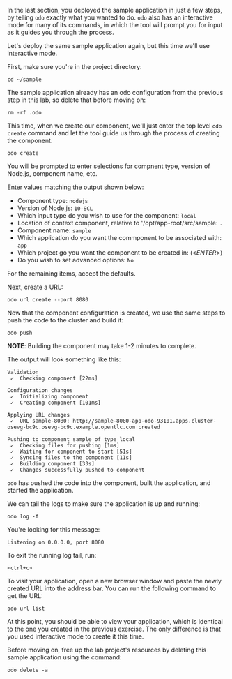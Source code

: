 In the last section, you deployed the sample application in just a few steps, by telling `odo` exactly what you wanted to do. `odo` also has an interactive mode for many of its commands, in which the tool will prompt you for input as it guides you through the process.

Let's deploy the same sample application again, but this time we'll use interactive mode.

First, make sure you're in the project directory:

```execute-1
cd ~/sample
```

The sample application already has an odo configuration from the previous step in this lab, so delete that before moving on:

```execute-1
rm -rf .odo
```

This time, when we create our component, we'll just enter the top level `odo create` command and let the tool guide us through the process of creating the component.

```execute-1
odo create
```

You will be prompted to enter selections for compnent type, version of Node.js, component name, etc.

Enter values matching the output shown below:

- Component type: `nodejs`
- Version of Node.js: `10-SCL`
- Which input type do you wish to use for the component: `local`
- Location of context component, relative to '/opt/app-root/src/sample: `.`
- Component name: `sample`
- Which application do you want the commponent to be associated with: `app`
- Which project go you want the component to be created in: (<_ENTER_>)
- Do you wish to set advanced options: `No`

For the remaining items, accept the defaults.

Next, create a URL:

```execute-1
odo url create --port 8080
```
Now that the component configuration is created, we use the same steps to push the code to the cluster and build it:

```execute-1
odo push
```

__NOTE__: Building the component may take 1-2 minutes to complete.

The output will look something like this:

```
Validation
 ✓  Checking component [22ms]

Configuration changes
 ✓  Initializing component
 ✓  Creating component [101ms]

Applying URL changes
 ✓  URL sample-8080: http://sample-8080-app-odo-93101.apps.cluster-osevg-bc9c.osevg-bc9c.example.opentlc.com created

Pushing to component sample of type local
 ✓  Checking files for pushing [1ms]
 ✓  Waiting for component to start [51s]
 ✓  Syncing files to the component [11s]
 ✓  Building component [33s]
 ✓  Changes successfully pushed to component
 ```

`odo` has pushed the code into the component, built the application, and started the application.

We can tail the logs to make sure the application is up and running:

```execute-1
odo log -f
```

You're looking for this message:

```
Listening on 0.0.0.0, port 8080
```

To exit the running log tail, run:

```execute-1
<ctrl+c>
```

To visit your application, open a new browser window and paste the newly created URL into the address bar. You can run the following command to get the URL:

```execute-1
odo url list
```

At this point, you should be able to view your application, which is identical to the one you created in the previous exercise. The only difference is that you used interactive mode to create it this time.

Before moving on, free up the lab project's resources by deleting this sample application using the command:

```execute-1
odo delete -a
```
